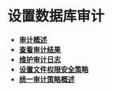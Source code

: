 # 设置数据库审计<a name="ZH-CN_TOPIC_0246507970"></a>

-   **[审计概述](审计概述.md)**  
-   **[查看审计结果](查看审计结果.md)**  
-   **[维护审计日志](维护审计日志.md)**  
-   **[设置文件权限安全策略](设置文件权限安全策略.md)**  
-   **[统一审计策略概述](统一审计策略概述.md)**  


